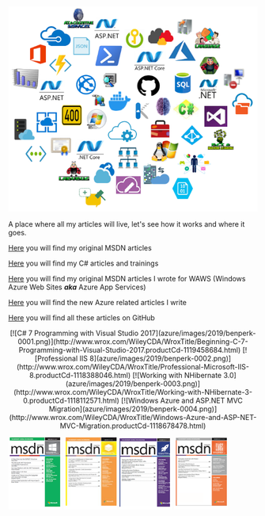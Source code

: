 ![benperk csharpguitar blog article topics](azure/images/2019/benperk-0009.png)

A place where all my articles will live, let's see how it works and where it goes.

[Here](msdn/) you will find my original MSDN articles

[Here](csharp/) you will find my C# articles and trainings

[Here](waws/) you will find my original MSDN articles I wrote for WAWS (Windows Azure Web Sites ***aka*** Azure App Services)

[Here](azure/) you will find the new Azure related articles I write 

[Here](https://github.com/benperk/benperk.github.io) you will find all these articles on GitHub


<p align="center">[![C# 7 Programming with Visual Studio 2017](azure/images/2019/benperk-0001.png)](http://www.wrox.com/WileyCDA/WroxTitle/Beginning-C-7-Programming-with-Visual-Studio-2017.productCd-1119458684.html) [![Professional IIS 8](azure/images/2019/benperk-0002.png)](http://www.wrox.com/WileyCDA/WroxTitle/Professional-Microsoft-IIS-8.productCd-1118388046.html) [![Working with NHibernate 3.0](azure/images/2019/benperk-0003.png)](http://www.wrox.com/WileyCDA/WroxTitle/Working-with-NHibernate-3-0.productCd-1118112571.html) [![Windows Azure and ASP.NET MVC Migration](azure/images/2019/benperk-0004.png)](http://www.wrox.com/WileyCDA/WroxTitle/Windows-Azure-and-ASP-NET-MVC-Migration.productCd-1118678478.html)</p>

[![.NET Micro Framework](azure/images/2019/benperk-0005.png)](https://msdn.microsoft.com/en-us/magazine/dn913186.aspx) [![Using Azure App Services to Convert a Web Page to PDF](azure/images/2019/benperk-0006.png)](https://msdn.microsoft.com/en-us/magazine/mt707529.aspx) [![Capture and Analyze Brain Waves with Azure IoT Hub](azure/images/2019/benperk-0007.png)](https://msdn.microsoft.com/magazine/mt788621) [![Capture and Analyze Brain Waves with Azure IoT Hub, Part 2](azure/images/2019/benperk-0008.png)](https://msdn.microsoft.com/en-us/magazine/mt790206) 
